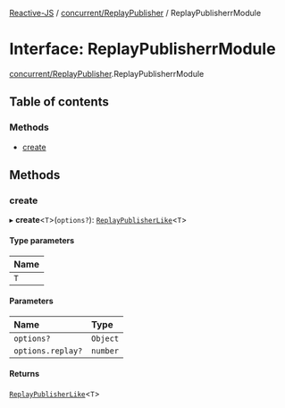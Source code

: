 [Reactive-JS](../README.md) / [concurrent/ReplayPublisher](../modules/concurrent_ReplayPublisher.md) / ReplayPublisherrModule

# Interface: ReplayPublisherrModule

[concurrent/ReplayPublisher](../modules/concurrent_ReplayPublisher.md).ReplayPublisherrModule

## Table of contents

### Methods

- [create](concurrent_ReplayPublisher.ReplayPublisherrModule.md#create)

## Methods

### create

▸ **create**<`T`\>(`options?`): [`ReplayPublisherLike`](concurrent.ReplayPublisherLike.md)<`T`\>

#### Type parameters

| Name |
| :------ |
| `T` |

#### Parameters

| Name | Type |
| :------ | :------ |
| `options?` | `Object` |
| `options.replay?` | `number` |

#### Returns

[`ReplayPublisherLike`](concurrent.ReplayPublisherLike.md)<`T`\>
